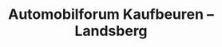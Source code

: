 ---
title: "Automobilforum Kaufbeuren – Landsberg"
url: /landsberg-am-lech/automobilforum-kaufbeuren-landsberg/
shop: Autohaus
---